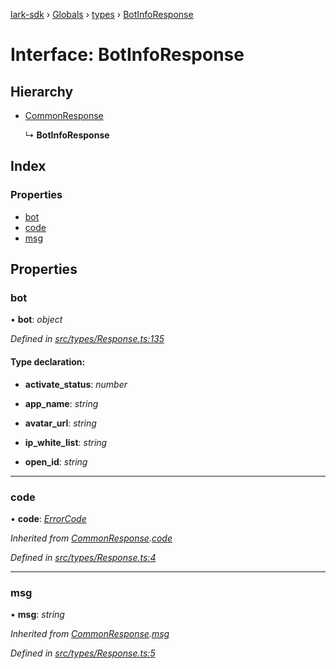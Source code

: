 [lark-sdk](../README.md) › [Globals](../globals.md) › [types](../modules/types.md) › [BotInfoResponse](types.botinforesponse.md)

# Interface: BotInfoResponse

## Hierarchy

* [CommonResponse](types.commonresponse.md)

  ↳ **BotInfoResponse**

## Index

### Properties

* [bot](types.botinforesponse.md#bot)
* [code](types.botinforesponse.md#code)
* [msg](types.botinforesponse.md#msg)

## Properties

###  bot

• **bot**: *object*

*Defined in [src/types/Response.ts:135](https://github.com/TbhT/lark-sdk/blob/5ecb791/src/types/Response.ts#L135)*

#### Type declaration:

* **activate_status**: *number*

* **app_name**: *string*

* **avatar_url**: *string*

* **ip_white_list**: *string*

* **open_id**: *string*

___

###  code

• **code**: *[ErrorCode](../modules/types.md#errorcode)*

*Inherited from [CommonResponse](types.commonresponse.md).[code](types.commonresponse.md#code)*

*Defined in [src/types/Response.ts:4](https://github.com/TbhT/lark-sdk/blob/5ecb791/src/types/Response.ts#L4)*

___

###  msg

• **msg**: *string*

*Inherited from [CommonResponse](types.commonresponse.md).[msg](types.commonresponse.md#msg)*

*Defined in [src/types/Response.ts:5](https://github.com/TbhT/lark-sdk/blob/5ecb791/src/types/Response.ts#L5)*
